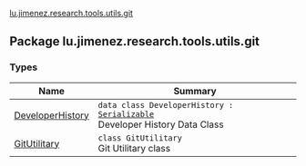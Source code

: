 [lu.jimenez.research.tools.utils.git](.)

## Package lu.jimenez.research.tools.utils.git

### Types

| Name | Summary |
|---|---|
| [DeveloperHistory](-developer-history/index.md) | `data class DeveloperHistory : `[`Serializable`](http://docs.oracle.com/javase/6/docs/api/java/io/Serializable.html)<br>Developer History Data Class |
| [GitUtilitary](-git-utilitary/index.md) | `class GitUtilitary`<br>Git Utilitary class |
